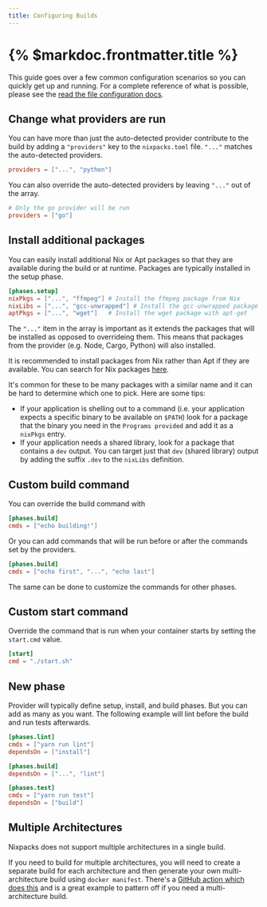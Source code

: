 ```yaml
---
title: Configuring Builds
---
```


# {% $markdoc.frontmatter.title %}

This guide goes over a few common configuration scenarios so you can quickly get
up and running. For a complete reference of what is possible, please see the
[read the file configuration docs](/docs/configuration/file).

## Change what providers are run

You can have more than just the auto-detected provider contribute to the build by adding a `"providers"` key to the `nixpacks.toml` file. `"..."` matches the auto-detected providers.

```toml
providers = ["...", "python"]
```

You can also override the auto-detected providers by leaving `"..."` out of the array.

```toml
# Only the go provider will be run
providers = ["go"]
```

## Install additional packages

You can easily install additional Nix or Apt packages so that they are available during the build or at runtime. Packages are typically installed in the setup phase.

```toml
[phases.setup]
nixPkgs = ["...", "ffmpeg"] # Install the ffmpeg package from Nix
nixLibs = ["...", "gcc-unwrapped"] # Install the gcc-unwrapped package from Nix and add it to the LD_LIBRARY_PATH
aptPkgs = ["...", "wget"]   # Install the wget package with apt-get
```

The `"..."` item in the array is important as it extends the packages that will
be installed as opposed to overrideing them. This means that packages from the
provider (e.g. Node, Cargo, Python) will also installed.

It is recommended to install packages from Nix rather than Apt if they are available. You can search for Nix packages [here](https://search.nixos.org/packages?channel=unstable).

It's common for these to be many packages with a similar name and it can be hard to determine which one to pick. Here are some tips:

- If your application is shelling out to a command (i.e. your application expects a specific binary to be available on `$PATH`) look for a package that the binary you need in the `Programs provided` and add it as a `nixPkgs` entry.
- If your application needs a shared library, look for a package that contains a `dev` output. You can target just that `dev` (shared library) output by adding the suffix `.dev` to the `nixLibs` definition.

## Custom build command

You can override the build command with

```toml
[phases.build]
cmds = ["echo building!"]
```

Or you can add commands that will be run before or after the commands set by the providers.

```toml
[phases.build]
cmds = ["echo first", "...", "echo last"]
```

The same can be done to customize the commands for other phases.

## Custom start command

Override the command that is run when your container starts by setting the `start.cmd` value.

```toml
[start]
cmd = "./start.sh"
```

## New phase

Provider will typically define setup, install, and build phases. But you can add as many as you want. The following example will lint before the build and run tests afterwards.

```toml
[phases.lint]
cmds = ["yarn run lint"]
dependsOn = ["install"]

[phases.build]
dependsOn = ["...", "lint"]

[phases.test]
cmds = ["yarn run test"]
dependsOn = ["build"]
```

## Multiple Architectures

Nixpacks does not support multiple architectures in a single build.

If you need to build for multiple architectures, you will need to create a separate build for each architecture and then generate your own multi-architecture build using `docker manifest`. There's a [GitHub action which does this](https://github.com/iloveitaly/github-action-nixpacks) and is a great example to pattern off if you need a multi-architecture build.
